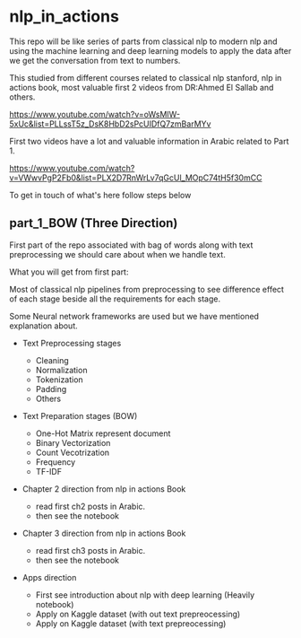 # nlp_in_actions

This repo will be like series of parts from classical nlp to modern nlp and using the machine learning and deep learning models to apply the data after we get the conversation from text to numbers.


This studied from different courses related to classical nlp stanford, nlp in actions book, most valuable first 2 videos from DR:Ahmed El Sallab and others.

https://www.youtube.com/watch?v=oWsMIW-5xUc&list=PLLssT5z_DsK8HbD2sPcUIDfQ7zmBarMYv

First two videos have a lot and valuable information in Arabic related to Part 1.

https://www.youtube.com/watch?v=VWwvPgP2Fb0&list=PLX2D7RnWrLv7qGcUl_MOpC74tH5f30mCC



To get in touch of what's here follow steps below

## part_1_BOW (Three Direction)

First part of the repo associated with bag of words along with text preprocessing we should care about when we handle text.

What you will get from first part:

Most of classical nlp pipelines from preprocessing to see difference effect of each stage beside all the requirements for each stage.

Some Neural network frameworks are used but we have mentioned explanation about.

- Text Preprocessing stages
	- Cleaning
	- Normalization
	- Tokenization
	- Padding
	- Others
- Text Preparation stages (BOW)
	- One-Hot Matrix represent document
	- Binary Vectorization
	- Count Vecotrization
	- Frequency
	- TF-IDF

- Chapter 2 direction from nlp in actions Book
	- read first ch2 posts in Arabic.
	- then see the notebook 

- Chapter 3 direction from nlp in actions Book
	- read first ch3 posts in Arabic.
	- then see the notebook 

- Apps direction
	- First see introduction about nlp with deep learning (Heavily notebook)
	- Apply on Kaggle dataset (with out text prepreocessing)
	- Apply on Kaggle dataset (with text prepreocessing)
